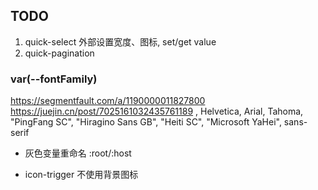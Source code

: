 ## TODO

1. quick-select 外部设置宽度、图标, set/get value
2. quick-pagination

### var(--fontFamily)

https://segmentfault.com/a/1190000011827800
https://juejin.cn/post/7025161032435761189 , Helvetica, Arial, Tahoma, "PingFang
SC", "Hiragino Sans GB", "Heiti SC", "Microsoft YaHei", sans-serif

- 灰色变量重命名 :root/:host

- icon-trigger 不使用背景图标
